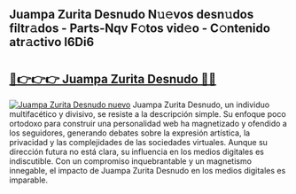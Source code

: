 ## Juampa Zurita Desnudo N𝚞𝚎vos desn𝚞dos filtr𝚊dos - Parts-Nqv F𝚘tos vid𝚎o - C𝚘ntenido atr𝚊ctivo l6Di6

# <h2><a href="http://mb0xyfq.tromn.icu/?c=Juampa+Zurita+Desnudo">🔗👉👉👉 Juampa Zurita Desnudo 🔗🔗</a></h2>

[![Juampa Zurita Desnudo nuevo](https://i.imgur.com/pEAQMta.gif)](http://mb0xyfq.tromn.icu/?c=Juampa+Zurita+Desnudo)
Juampa Zurita Desnudo, un individuo multifacético y divisivo, se resiste a la descripción simple. Su enfoque poco ortodoxo para construir una personalidad web ha magnetizado y ofendido a los seguidores, generando debates sobre la expresión artística, la privacidad y las complejidades de las sociedades virtuales. Aunque su dirección futura no está clara, su influencia en los medios digitales es indiscutible. Con un compromiso inquebrantable y un magnetismo innegable, el impacto de Juampa Zurita Desnudo en los medios digitales es imparable.
